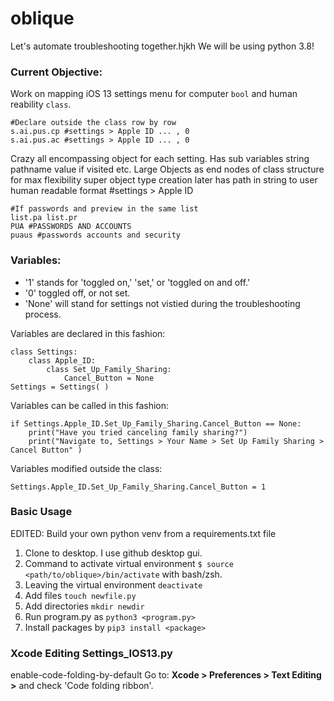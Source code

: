 # oblique

Let's automate troubleshooting together.hjkh We will be using python 3.8!

### Current Objective:
Work on mapping iOS 13 settings menu for computer `bool` and human reability `class`.

    #Declare outside the class row by row
    s.ai.pus.cp #settings > Apple ID ... , 0
    s.ai.pus.ac #settings > Apple ID ... , 0

Crazy all encompassing object for each setting. Has sub variables string pathname value if visited etc. Large Objects as end nodes of class structure for max flexibility super object type creation later has path in string to user human readable format #settings > Apple ID

    #If passwords and preview in the same list
    list.pa list.pr
    PUA #PASSWORDS AND ACCOUNTS
    puaus #passwords accounts and security


### Variables:
* '1' stands for 'toggled on,' 'set,' or 'toggled on and off.'
* '0' toggled off, or not set.
* 'None' will stand for settings not vistied during the troubleshooting process.

Variables are declared in this fashion:

    class Settings:
        class Apple_ID:
            class Set_Up_Family_Sharing:
                Cancel_Button = None
    Settings = Settings( )
Variables can be called in this fashion:

    if Settings.Apple_ID.Set_Up_Family_Sharing.Cancel_Button == None:
        print("Have you tried canceling family sharing?")
        print("Navigate to, Settings > Your Name > Set Up Family Sharing > Cancel Button" )        
Variables modified outside the class:

    Settings.Apple_ID.Set_Up_Family_Sharing.Cancel_Button = 1
### Basic Usage
EDITED:
Build your own python venv from a requirements.txt file

1. Clone to desktop. I use github desktop gui.
2. Command to activate virtual environment `$ source <path/to/oblique>/bin/activate` with bash/zsh.
3. Leaving the virtual environment `deactivate`
4. Add files  `touch newfile.py`
5. Add directories `mkdir newdir`
6. Run program.py as `python3 <program.py>`
7. Install packages by `pip3 install <package>`

### Xcode Editing Settings_IOS13.py
 enable-code-folding-by-default
 Go to: **Xcode > Preferences > Text Editing >** and check 'Code folding ribbon'.
